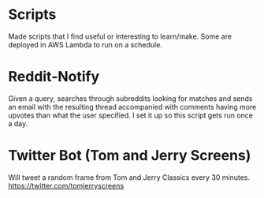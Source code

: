 # Scripts
Made scripts that I find useful or interesting to learn/make. Some are deployed in AWS Lambda to run on a schedule.

# Reddit-Notify
Given a query, searches through subreddits looking for matches and sends an email with the resulting thread accompanied with comments having more upvotes than what the user specified. I set it up so this script gets run once a day.

# Twitter Bot (Tom and Jerry Screens)
Will tweet a random frame from Tom and Jerry Classics every 30 minutes.\
https://twitter.com/tomjerryscreens